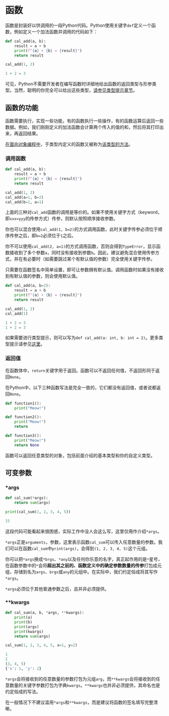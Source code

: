 # 函数
函数是封装好以供调用的一段Python代码。Python使用关键字`def`定义一个函数，例如定义一个加法函数并调用的代码如下：
```python
def cal_add(a, b):
    result = a + b
    print(f"{a} + {b} = {result}")
    return result

cal_add(1, 2)
```
```python
1 + 2 = 3
```
可见，Python不需要开发者在编写函数时详细地给出函数的返回类型与形参类型。当然，聪明的你完全可以给出这些类型，[请参见类型提示章节](/python/type-hint)。

## 函数的功能
函数需要执行，实现一些功能，有的函数执行一些操作，有的函数运算后返回一些数据。例如，我们刚刚定义的加法函数会计算两个传入的值的和，然后将其打印出来，再返回结果。

[在面向对象编程中](/python/class-and-instantiation)，于类型内定义的函数又被称为[该类型的方法](/python/class-method)。

### 调用函数
```python
def cal_add(a, b):
    result = a + b
    print(f"{a} + {b} = {result}")
    return result

cal_add(1, 2)
cal_add(a=1, b=2)
cal_add(b=1, a=1)
```
上面的三种对`cal_add`函数的调用是等价的。如果不使用关键字方式（keyword，即`xxx=yyy`的传参方式）传参，则默认按照顺序接收参数。

你也可以混合使用`cal_add(1, b=2)`的方式调用函数，此时关键字传参必须位于顺序传参之后，即`b=2`必须位于`1`之后。

你不可以使用`cal_add(2, a=1)`的方式调用函数，否则会得到`TypeError`，显示函数接收到了多个参数`a`，同时没有接收到参数`b`。因此，建议避免混合使用传参方式，并在有必要时（如需要跳过某个有默认值的参数）完全使用关键字传参。

只需要在函数签名中简单设置，即可让参数拥有默认值。调用函数时如果没有接收到有默认值的参数，则会使用默认值。
```python
def cal_add(a, b=2):
    result = a + b
    print(f"{a} + {b} = {result}")
    return result

cal_add(1, 2)
cal_add(1)
```
```python
1 + 2 = 3
1 + 2 = 3
```
如果需要进行类型提示，则可以写为`def cal_add(a: int, b: int = 2)`。更多类型提示请参见[这里](/python/type-hint)。

### 返回值
在函数体中，`return`关键字用于返回。函数可以不返回任何值，不返回形同于返回`None`。

在Python中，以下三种函数写法是完全一致的，它们都没有返回值，或者说都返回`None`。
```python
def function1():
    print("Meow!")

def function2():
    print("Meow!")
    return

def function3():
    print("Meow!")
    return None
```

函数可以返回任意类型的对象，包括前面介绍的基本类型和你的自定义类型。
## 可变参数
### *args
```python
def cal_sum(*args):
    return sum(args)

print(cal_sum(1, 2, 3, 4, 5))
```
```python
15
```
这段代码可能看起来很困惑，实际工作中没人会这么写，这里仅用作介绍`*args`。

`*args`正是`arguments`，参数，这里表示函数`cal_sum`可以传入任意数量的参数。我们可以在函数`cal_sum`中`print(args)`，会得到`(1, 2, 3, 4, 5)`这个元组。

你可以把`*args`换成`*brgs`、`*any`以及任何你乐意的名字，真正起作用的是`*`星号，在函数参数中的`*`会将**超出其之前的、函数定义中的确定参数数量的传参**打包成元组，存储到名为`args`、`brgs`或`any`的元组中。在实际中，我们约定俗成将其写作`*args`。

`*args`必须位于其他普通参数之后，且并非必须提供。

### **kwargs
```python
def cal_sum(a, b, *args, **kwargs):
    print(a)
    print(b)
    print(args)
    print(kwargs)
    return sum(args)

cal_sum(1, 2, 3, 4, 5, x=1, y=2)
```
```python
1
2
(3, 4, 5)
{'x': 1, 'y': 2}
```
`*args`会将接收到的任意数量的参数打包为元组`arg`，而`**kwargs`会将接收到的任意数量的关键字参数打包为字典`kwargs`。`**kwargs`也并非必须提供，其命名也是约定俗成的写法。

在一般情况下不建议滥用`*args`和`**kwargs`，而是建议将函数的签名填写完整清晰。